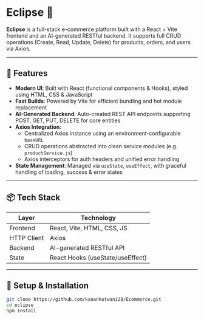 # Eclipse 🛒

**Eclipse** is a full-stack e-commerce platform built with a React + Vite frontend and an AI-generated RESTful backend. It supports full CRUD operations (Create, Read, Update, Delete) for products, orders, and users via Axios.

---

## 🚀 Features

- **Modern UI**: Built with React (functional components & Hooks), styled using HTML, CSS & JavaScript  
- **Fast Builds**: Powered by Vite for efficient bundling and hot module replacement  
- **AI-Generated Backend**: Auto-created REST API endpoints supporting POST, GET, PUT, DELETE for core entities  
- **Axios Integration**:
  - Centralized Axios instance using an environment-configurable `baseURL`
  - CRUD operations abstracted into clean service modules (e.g. `productService.js`)
  - Axios interceptors for auth headers and unified error handling
- **State Management**: Managed via `useState`, `useEffect`, with graceful handling of loading, success & error states

---

## 📦 Tech Stack

| Layer     | Technology                      |
|-----------|-------------------------------|
| Frontend  | React, Vite, HTML, CSS, JS     |
| HTTP Client | Axios                         |
| Backend   | AI-generated RESTful API       |
| State     | React Hooks (useState/useEffect) |

---

## 🔧 Setup & Installation

```bash
git clone https://github.com/kanankotwani28/Ecommerce.git
cd eclipse
npm install
